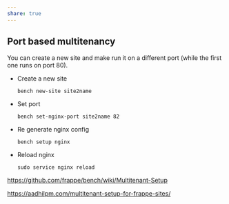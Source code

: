 ```yaml
---
share: true
---
```


## Port based multitenancy

You can create a new site and make run it on a different port (while the first one runs on port 80).

-   Create a new site
    
    `bench new-site site2name`
    
-   Set port
    
    `bench set-nginx-port site2name 82`
    
-   Re generate nginx config
    
    `bench setup nginx`
    
-   Reload nginx
    
    `sudo service nginx reload`


https://github.com/frappe/bench/wiki/Multitenant-Setup

https://aadhilpm.com/multitenant-setup-for-frappe-sites/

